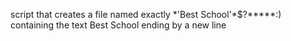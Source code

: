 script that creates a file named exactly \*\'Best School\'\*$\?\*\*\*\*\*:) containing the text Best School ending by a new line
